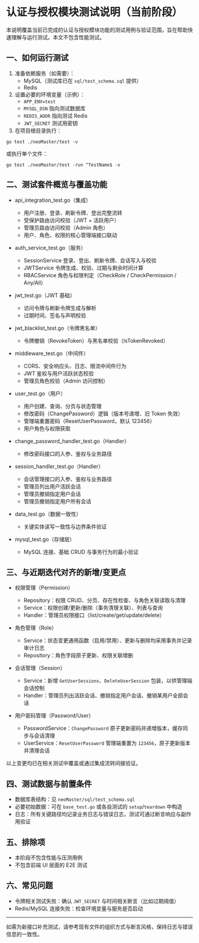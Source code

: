 # 认证与授权模块测试说明（当前阶段）

本说明覆盖当前已完成的认证与授权模块功能的测试用例与验证范围，旨在帮助快速理解与运行测试。本文不包含性能测试。

## 一、如何运行测试

1. 准备依赖服务（如需要）：
   - MySQL（测试库已在 `sql/test_schema.sql` 提供）
   - Redis
2. 设置必要的环境变量（示例）：
   - `APP_ENV=test`
   - `MYSQL_DSN` 指向测试数据库
   - `REDIS_ADDR` 指向测试 Redis
   - `JWT_SECRET` 测试用密钥
3. 在项目根目录执行：
```
go test ./neoMaster/test -v
```
或执行单个文件：
```
go test ./neoMaster/test -run ^TestName$ -v
```

## 二、测试套件概览与覆盖功能

- api_integration_test.go（集成）
  - 用户注册、登录、刷新令牌、登出完整流转
  - 受保护路由访问校验（JWT + 活跃用户）
  - 管理员路由访问校验（Admin 角色）
  - 用户、角色、权限的核心管理端接口联动

- auth_service_test.go（服务）
  - SessionService 登录、登出、刷新令牌、会话写入与校验
  - JWTService 令牌生成、校验、过期与剩余时间计算
  - RBACService 角色与权限判定（CheckRole / CheckPermission / Any/All）

- jwt_test.go（JWT 基础）
  - 访问令牌与刷新令牌生成与解析
  - 过期时间、签名与声明校验

- jwt_blacklist_test.go（令牌黑名单）
  - 令牌撤销（RevokeToken）与黑名单校验（IsTokenRevoked）

- middleware_test.go（中间件）
  - CORS、安全响应头、日志、限流中间件行为
  - JWT 鉴权与用户活跃状态校验
  - 管理员角色校验（Admin 访问控制）

- user_test.go（用户）
  - 用户创建、查询、分页与状态管理
  - 修改密码（ChangePassword）逻辑（版本号递增、旧 Token 失效）
  - 管理端重置密码（ResetUserPassword，默认 123456）
  - 用户角色与权限获取

- change_password_handler_test.go（Handler）
  - 修改密码接口的入参、鉴权与业务路径

- session_handler_test.go（Handler）
  - 会话管理接口的入参、鉴权与业务路径
  - 管理员列出用户活跃会话
  - 管理员撤销指定用户会话
  - 管理员撤销指定用户所有会话

- data_test.go（数据一致性）
  - 关键实体读写一致性与边界条件验证

- mysql_test.go（存储层）
  - MySQL 连接、基础 CRUD 与事务行为的最小验证

## 三、与近期迭代对齐的新增/变更点

- 权限管理（Permission）
  - Repository：权限 CRUD、分页、存在性检查、与角色关联读取与清理
  - Service：权限创建/更新/删除（事务清理关联）、列表与查询
  - Handler：管理员权限接口（list/create/get/update/delete）

- 角色管理（Role）
  - Service：状态变更通用函数（启用/禁用）、更新与删除均采用事务并记录审计日志
  - Repository：角色字段原子更新、权限关联增删

- 会话管理（Session）
  - Service：新增 `GetUserSessions`、`DeleteUserSession` 包装，以供管理端会话控制
  - Handler：管理员列出活跃会话、撤销指定用户会话、撤销某用户全部会话

- 用户密码管理（Password/User）
  - PasswordService：`ChangePassword` 原子更新密码并递增版本，缓存同步与会话清理
  - UserService：`ResetUserPassword` 管理端重置为 `123456`，原子更新版本并清理会话

以上变更均已在相关测试中覆盖或通过集成流转间接验证。

## 四、测试数据与前置条件

- 数据库表结构：见 `neoMaster/sql/test_schema.sql`
- 必要初始数据：可在 `base_test.go` 或各自测试的 `setup`/`teardown` 中构造
- 日志：所有关键路径均记录业务日志与错误日志，测试可通过断言响应与副作用验证

## 五、排除项

- 本阶段不包含性能与压测用例
- 不包含前端 UI 层面的 E2E 测试

## 六、常见问题

- 令牌相关测试失败：确认 `JWT_SECRET` 与时间相关断言（比如过期阈值）
- Redis/MySQL 连接失败：检查环境变量与服务是否启动

---

如需为新接口补充测试，请参考现有文件的组织方式与断言风格，保持日志与错误信息的一致性。